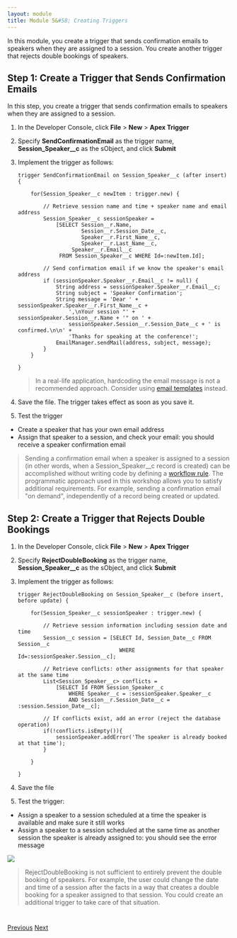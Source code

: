 ```yaml
---
layout: module
title: Module 5&#58; Creating Triggers
---
```

In this module, you create a trigger that sends confirmation emails to speakers when they are assigned to a session.
You create another trigger that rejects double bookings of speakers.

## Step 1: Create a Trigger that Sends Confirmation Emails

In this step, you create a trigger that sends confirmation emails to speakers when they are assigned to a session.

1. In the Developer Console, click **File** > **New** > **Apex Trigger**

1. Specify **SendConfirmationEmail** as the trigger name, **Session&#95;Speaker__c** as the sObject, and click **Submit**

1. Implement the trigger as follows:

    ```
    trigger SendConfirmationEmail on Session_Speaker__c (after insert) {

        for(Session_Speaker__c newItem : trigger.new) {

            // Retrieve session name and time + speaker name and email address
            Session_Speaker__c sessionSpeaker =
                [SELECT Session__r.Name,
                        Session__r.Session_Date__c,
                        Speaker__r.First_Name__c,
                        Speaker__r.Last_Name__c,
                     Speaker__r.Email__c
                 FROM Session_Speaker__c WHERE Id=:newItem.Id];

            // Send confirmation email if we know the speaker's email address
            if (sessionSpeaker.Speaker__r.Email__c != null) {
                String address = sessionSpeaker.Speaker__r.Email__c;
                String subject = 'Speaker Confirmation';
                String message = 'Dear ' + sessionSpeaker.Speaker__r.First_Name__c +
                    ',\nYour session "' + sessionSpeaker.Session__r.Name + '" on ' +
                    sessionSpeaker.Session__r.Session_Date__c + ' is confirmed.\n\n' +
                    'Thanks for speaking at the conference!';
                EmailManager.sendMail(address, subject, message);
            }
        }

    }
    ```

    > In a real-life application, hardcoding the email message is not a recommended approach. Consider using [email templates](https://help.salesforce.com/HTViewHelpDoc?id=admin_emailtemplates.htm&language=en_US) instead.

1. Save the file. The trigger takes effect as soon as you save it.

1. Test the trigger
  - Create a speaker that has your own email address
  - Assign that speaker to a session, and check your email: you should receive a speaker confirmation email

  > Sending a confirmation email when a speaker is assigned to a session (in other words, when a Session&#95;Speaker__c record is created) can be accomplished without writing code by defining a [workflow rule](https://developer.salesforce.com/page/Workflow_Rules). The programmatic approach used in this workshop allows you to satisfy additional requirements. For example, sending a confirmation email "on demand", independently of a record being created or updated.


## Step 2: Create a Trigger that Rejects Double Bookings

1. In the Developer Console, click **File** > **New** > **Apex Trigger**

1. Specify **RejectDoubleBooking** as the trigger name, **Session&#95;Speaker__c** as the sObject, and click **Submit**

1. Implement the trigger as follows:

    ```
    trigger RejectDoubleBooking on Session_Speaker__c (before insert, before update) {

        for(Session_Speaker__c sessionSpeaker : trigger.new) {

            // Retrieve session information including session date and time
            Session__c session = [SELECT Id, Session_Date__c FROM Session__c
                                    WHERE Id=:sessionSpeaker.Session__c];

            // Retrieve conflicts: other assignments for that speaker at the same time
            List<Session_Speaker__c> conflicts =
                [SELECT Id FROM Session_Speaker__c
                    WHERE Speaker__c = :sessionSpeaker.Speaker__c
                    AND Session__r.Session_Date__c = :session.Session_Date__c];

            // If conflicts exist, add an error (reject the database operation)
            if(!conflicts.isEmpty()){
                sessionSpeaker.addError('The speaker is already booked at that time');
            }

        }

    }
    ```

1. Save the file

1. Test the trigger:
  - Assign a speaker to a session scheduled at a time the speaker is available and make sure it still works
  - Assign a speaker to a session scheduled at the same time as another session the speaker is already assigned to: you should see the error message

  ![](images/doublebooking.jpg)

  > RejectDoubleBooking is not sufficient to entirely prevent the double booking of speakers. For example, the user could change the date and time of a session after the facts in a way that creates a double booking for a speaker assigned to that session. You could create an additional trigger to take care of that situation.



<div class="row" style="margin-top:40px;">
<div class="col-sm-12">
<a href="Accessing-Data-using-SOQL-and-DML.html" class="btn btn-default"><i class="glyphicon glyphicon-chevron-left"></i> Previous</a>
<a href="Creating-a-Visualforce-Page.html" class="btn btn-default pull-right">Next <i class="glyphicon glyphicon-chevron-right"></i></a>
</div>
</div>
